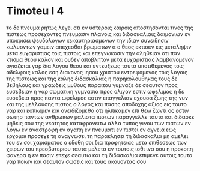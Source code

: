 # Timoteu I 4
το δε πνευμα ρητως λεγει οτι εν υστεροις καιροις αποστησονται τινες της πιστεως προσεχοντες πνευμασιν πλανοις και διδασκαλιαις δαιμονιων
εν υποκρισει ψευδολογων κεκαυτηριασμενων την ιδιαν συνειδησιν
κωλυοντων γαμειν απεχεσθαι βρωματων α ο θεος εκτισεν εις μεταληψιν μετα ευχαριστιας τοις πιστοις και επεγνωκοσιν την αληθειαν
οτι παν κτισμα θεου καλον και ουδεν αποβλητον μετα ευχαριστιας λαμβανομενον 
αγιαζεται γαρ δια λογου θεου και εντευξεως
ταυτα υποτιθεμενος τοις αδελφοις καλος εση διακονος ιησου χριστου εντρεφομενος τοις λογοις της πιστεως και της καλης διδασκαλιας η παρηκολουθηκας
τους δε βεβηλους και γραωδεις μυθους παραιτου γυμναζε δε σεαυτον προς ευσεβειαν
η γαρ σωματικη γυμνασια προς ολιγον εστιν ωφελιμος η δε ευσεβεια προς παντα ωφελιμος εστιν επαγγελιαν εχουσα ζωης της νυν και της μελλουσης
πιστος ο λογος και πασης αποδοχης αξιος
εις τουτο γαρ και κοπιωμεν και ονειδιζομεθα οτι ηλπικαμεν επι θεω ζωντι ος εστιν σωτηρ παντων ανθρωπων μαλιστα πιστων
παραγγελλε ταυτα και διδασκε
μηδεις σου της νεοτητος καταφρονειτω αλλα τυπος γινου των πιστων εν λογω εν αναστροφη εν αγαπη εν πνευματι εν πιστει εν αγνεια
εως ερχομαι προσεχε τη αναγνωσει τη παρακλησει τη διδασκαλια
μη αμελει του εν σοι χαρισματος ο εδοθη σοι δια προφητειας μετα επιθεσεως των χειρων του πρεσβυτεριου
ταυτα μελετα εν τουτοις ισθι ινα σου η προκοπη φανερα η εν πασιν
επεχε σεαυτω και τη διδασκαλια επιμενε αυτοις τουτο γαρ ποιων και σεαυτον σωσεις και τους ακουοντας σου

